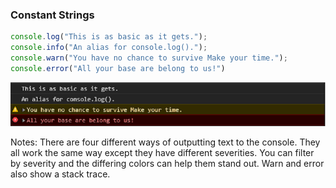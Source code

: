 ### Constant Strings

```javascript
console.log("This is as basic as it gets.");
console.info("An alias for console.log().");
console.warn("You have no chance to survive Make your time.");
console.error("All your base are belong to us!")
```

![Console text output](/images/doOutputText.png "Constant Strings")

Notes:
There are four different ways of outputting text to the console. They all work the same way except they have different severities. You can filter by severity and the differing colors can help them stand out.
Warn and error also show a stack trace.